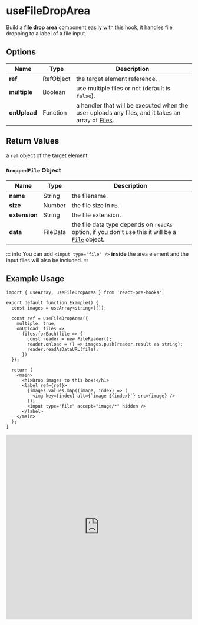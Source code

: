 # useFileDropArea

Build a **file drop area** component easily with this hook, it handles file dropping to a label of a file input.

## Options

| Name         | Type      | Description                                                                                                                                               |
| ------------ | --------- | --------------------------------------------------------------------------------------------------------------------------------------------------------- |
| **ref**      | RefObject | the target element reference.                                                                                                                             |
| **multiple** | Boolean   | use multiple files or not (default is `false`).                                                                                                           |
| **onUpload** | Function  | a handler that will be executed when the user uploads any files, and it takes an array of [Files](https://developer.mozilla.org/en-US/docs/Web/API/File). |

## Return Values

a `ref` object of the target element.

### `DroppedFile` Object

| Name          | Type     | Description                                                                                                                                               |
| ------------- | -------- | --------------------------------------------------------------------------------------------------------------------------------------------------------- |
| **name**      | String   | the filename.                                                                                                                                             |
| **size**      | Number   | the file size in `MB`.                                                                                                                                    |
| **extension** | String   | the file extension.                                                                                                                                       |
| **data**      | FileData | the file data type depends on `readAs` option, if you don't use this it will be a [`File`](https://developer.mozilla.org/en-US/docs/Web/API/File) object. |

::: info
You can add `<input type="file" />` **inside** the area element and the input files will also be included.
:::

## Example Usage

```tsx
import { useArray, useFileDropArea } from 'react-pre-hooks';

export default function Example() {
  const images = useArray<string>([]);

  const ref = useFileDropArea({
    multiple: true,
    onUpload: files =>
      files.forEach(file => {
        const reader = new FileReader();
        reader.onload = () => images.push(reader.result as string);
        reader.readAsDataURL(file);
      })
  });

  return (
    <main>
      <h1>Drop images to this box!</h1>
      <label ref={ref}>
        {images.values.map((image, index) => (
          <img key={index} alt={`image-${index}`} src={image} />
        ))}
        <input type="file" accept="image/*" hidden />
      </label>
    </main>
  );
}
```

<iframe src="https://codesandbox.io/embed/usefiledroparea-m466pj?fontsize=14&hidenavigation=1&module=%2Fsrc%2FComponent.tsx&theme=dark" style="width:100%; height:500px; border:0; overflow:hidden;" title="useFileDropArea" allow="accelerometer; ambient-light-sensor; camera; encrypted-media; geolocation; gyroscope; hid; microphone; midi; payment; usb; vr; xr-spatial-tracking" sandbox="allow-forms allow-modals allow-popups allow-presentation allow-same-origin allow-scripts"></iframe>
